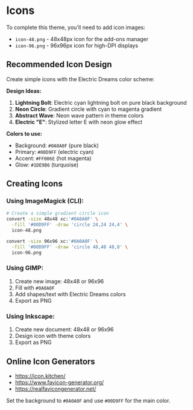 # Icons

To complete this theme, you'll need to add icon images:

- `icon-48.png` - 48x48px icon for the add-ons manager
- `icon-96.png` - 96x96px icon for high-DPI displays

## Recommended Icon Design

Create simple icons with the Electric Dreams color scheme:

**Design Ideas:**
1. **Lightning Bolt**: Electric cyan lightning bolt on pure black background
2. **Neon Circle**: Gradient circle with cyan to magenta gradient
3. **Abstract Wave**: Neon wave pattern in theme colors
4. **Electric "E"**: Stylized letter E with neon glow effect

**Colors to use:**
- Background: `#0A0A0F` (pure black)
- Primary: `#00D9FF` (electric cyan)
- Accent: `#FF006E` (hot magenta)
- Glow: `#1DE9B6` (turquoise)

## Creating Icons

### Using ImageMagick (CLI):

```bash
# Create a simple gradient circle icon
convert -size 48x48 xc:'#0A0A0F' \
  -fill '#00D9FF' -draw 'circle 24,24 24,4' \
  icon-48.png

convert -size 96x96 xc:'#0A0A0F' \
  -fill '#00D9FF' -draw 'circle 48,48 48,8' \
  icon-96.png
```

### Using GIMP:
1. Create new image: 48x48 or 96x96
2. Fill with `#0A0A0F`
3. Add shapes/text with Electric Dreams colors
4. Export as PNG

### Using Inkscape:
1. Create new document: 48x48 or 96x96
2. Design icon with theme colors
3. Export as PNG

## Online Icon Generators

- https://icon.kitchen/
- https://www.favicon-generator.org/
- https://realfavicongenerator.net/

Set the background to `#0A0A0F` and use `#00D9FF` for the main color.
